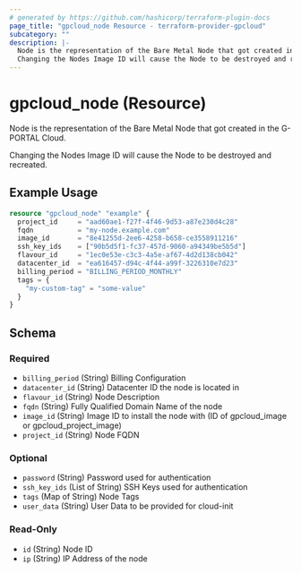 ```yaml
---
# generated by https://github.com/hashicorp/terraform-plugin-docs
page_title: "gpcloud_node Resource - terraform-provider-gpcloud"
subcategory: ""
description: |-
  Node is the representation of the Bare Metal Node that got created in the G-PORTAL Cloud.
  Changing the Nodes Image ID will cause the Node to be destroyed and recreated.
---
```


# gpcloud_node (Resource)

Node is the representation of the Bare Metal Node that got created in the G-PORTAL Cloud.

Changing the Nodes Image ID will cause the Node to be destroyed and recreated.

## Example Usage

```terraform
resource "gpcloud_node" "example" {
  project_id     = "aad60ae1-f27f-4f46-9d53-a87e230d4c28"
  fqdn           = "my-node.example.com"
  image_id       = "8e41255d-2ee6-4258-b658-ce3558911216"
  ssh_key_ids    = ["90b5d5f1-fc37-457d-9060-a94349be5b5d"]
  flavour_id     = "1ec0e53e-c3c3-4a5e-af67-4d2d138cb042"
  datacenter_id  = "ea616457-d94c-4f44-a99f-3226310e7d23"
  billing_period = "BILLING_PERIOD_MONTHLY"
  tags = {
    "my-custom-tag" = "some-value"
  }
}
```

<!-- schema generated by tfplugindocs -->
## Schema

### Required

- `billing_period` (String) Billing Configuration
- `datacenter_id` (String) Datacenter ID the node is located in
- `flavour_id` (String) Node Description
- `fqdn` (String) Fully Qualified Domain Name of the node
- `image_id` (String) Image ID to install the node with (ID of gpcloud_image or gpcloud_project_image)
- `project_id` (String) Node FQDN

### Optional

- `password` (String) Password used for authentication
- `ssh_key_ids` (List of String) SSH Keys used for authentication
- `tags` (Map of String) Node Tags
- `user_data` (String) User Data to be provided for cloud-init

### Read-Only

- `id` (String) Node ID
- `ip` (String) IP Address of the node


